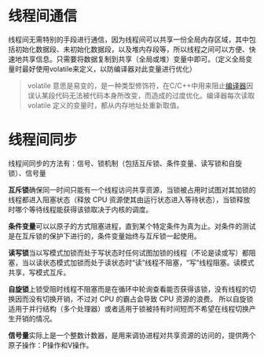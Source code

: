 # 线程间通信

线程间无需特别的手段进行通信，因为线程间可以共享一份全局内存区域，其中包括初始化数据段、未初始化数据段，以及堆内存段等，所以线程之间可以方便、快速地共享信息。只需要将数据复制到共享（全局或堆）变量中即可。（定义全局变量时最好使用volatile来定义，以防编译器对此变量进行优化）

> volatile 意思是易变的，是一种类型修饰符，在C/C++中用来阻止[编译器](https://so.csdn.net/so/search?q=编译器&spm=1001.2101.3001.7020)因误认某段代码无法被代码本身所改变，而造成的过度优化。编译器每次读取 volatile 定义的变量时，都从内存地址处重新取值。

# 线程间同步

线程间同步的方法有：信号、锁机制（包括互斥锁、条件变量、读写锁和自旋锁）、信号量

**互斥锁**确保同一时间只能有一个线程访问共享资源，当锁被占用时试图对其加锁的线程都进入阻塞状态（释放 CPU 资源使其由运行状态进入等待状态），当锁释放时哪个等待线程能获得该锁取决于内核的调度。 

**条件变量**可以以原子的方式阻塞进程，直到某个特定条件为真为止。对条件的测试是在互斥锁的保护下进行的，条件变量始终与互斥锁一起使用。 

**读写锁**当以写模式加锁而处于写状态时任何试图加锁的线程（不论是读或写）都阻塞，当以读状态模式加锁而处于读状态时“读”线程不阻塞，“写”线程阻塞。读模式共享，写模式互斥。 

**自旋锁**上锁受阻时线程不阻塞而是在循环中轮询查看能否获得该锁，没有线程的切换因而没有切换开销，不过对 CPU 的霸占会导致 CPU 资源的浪费。 所以自旋锁适用于并行结构（多个处理器）或者适用于锁被持有时间短而不希望在线程切换产生开销的情况。

**信号量**实际上是一个整数计数器，是用来调协进程对共享资源的访问的，提供两个原子操作：P操作和V操作。